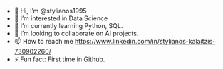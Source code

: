 - 👋 Hi, I’m @stylianos1995
- 👀 I’m interested in Data Science  
- 🌱 I’m currently learning Python, SQL.
- 💞️ I’m looking to collaborate on AI projects.  
- 📫 How to reach me https://www.linkedin.com/in/stylianos-kalaitzis-730902260/
- ⚡ Fun fact: First time in Github.

<!---
stylianos1995/stylianos1995 is a ✨ special ✨ repository because its `README.md` (this file) appears on your GitHub profile.
You can click the Preview link to take a look at your changes.
--->
